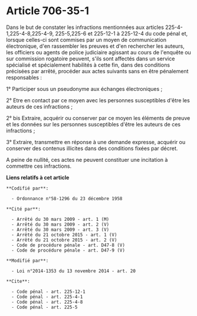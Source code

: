 # Article 706-35-1

Dans le but de constater les infractions mentionnées aux articles 225-4-1,225-4-8,225-4-9,
225-5,225-6 et 225-12-1 à 225-12-4 du code pénal et, lorsque celles-ci sont commises par un moyen de communication
électronique, d'en rassembler les preuves et d'en rechercher les auteurs, les officiers ou agents de police judiciaire
agissant au cours de l'enquête ou sur commission rogatoire peuvent, s'ils sont affectés dans un service spécialisé et
spécialement habilités à cette fin, dans des conditions précisées par arrêté, procéder aux actes suivants sans en être
pénalement responsables : 

1° Participer sous un pseudonyme aux échanges électroniques ; 

2° Etre en contact par ce moyen avec les personnes susceptibles d'être les auteurs de ces infractions ; 

2° bis Extraire, acquérir ou conserver par ce moyen les éléments de preuve et les données sur les personnes susceptibles
d'être les auteurs de ces infractions ; 

3° Extraire, transmettre en réponse à une demande expresse, acquérir ou conserver des contenus illicites dans des conditions
fixées par décret. 

A peine de nullité, ces actes ne peuvent constituer une incitation à commettre ces infractions.

**Liens relatifs à cet article**

	**Codifié par**:

	  - Ordonnance n°58-1296 du 23 décembre 1958

	**Cité par**:

	  - Arrêté du 30 mars 2009 - art. 1 (M)
	  - Arrêté du 30 mars 2009 - art. 2 (V)
	  - Arrêté du 30 mars 2009 - art. 3 (V)
	  - Arrêté du 21 octobre 2015 - art. 1 (V)
	  - Arrêté du 21 octobre 2015 - art. 2 (V)
	  - Code de procédure pénale - art. D47-8 (V)
	  - Code de procédure pénale - art. D47-9 (V)

	**Modifié par**:

	  - Loi n°2014-1353 du 13 novembre 2014 - art. 20

	**Cite**:

	  - Code pénal - art. 225-12-1
	  - Code pénal - art. 225-4-1
	  - Code pénal - art. 225-4-8
	  - Code pénal - art. 225-5
